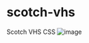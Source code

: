 # scotch-vhs
Scotch VHS CSS 
![image](https://github.com/nabinjana-dsc/scotch-vhs/assets/120771456/5987824e-20b7-4b21-8793-24972b122101)
